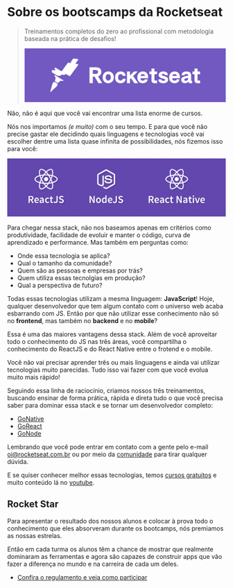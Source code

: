 # Sobre os bootscamps da Rocketseat

> Treinamentos completos do zero ao profissional com metodologia baseada na prática de desafios!
>
> [![Rocketseat](assets/rocketseat.png)](https://rocketseat.com.br)

Não, não é aqui que você vai encontrar uma lista enorme de cursos.

Nós nos importamos _(e muito)_ com o seu tempo. E para que você não precise gastar ele decidindo quais linguagens e tecnologias você vai escolher dentre uma lista quase infinita de possibilidades, nós fizemos isso para você:

[![ReactJS - NodeJS - React Native](assets/react-node-rn.png)](https://rocketseat.com.br/bootcamp)

Para chegar nessa stack, não nos baseamos apenas em critérios como produtividade, facilidade de evoluir e manter o código, curva de aprendizado e performance. Mas também em perguntas como:

- Onde essa tecnologia se aplica?
- Qual o tamanho da comunidade?
- Quem são as pessoas e empresas por trás?
- Quem utiliza essas tecnolgias em produção?
- Qual a perspectiva de futuro?

Todas essas tecnologias utilizam a mesma linguagem: **JavaScript**! Hoje, qualquer desenvolvedor que tem algum contato com o universo web acaba esbarrando com JS. Então por que não utilizar esse conhecimento não só no **frontend**, mas também no **backend** e no **mobile**?

Essa é uma das maiores vantagens dessa stack. Além de você aproveitar todo o conhecimento do JS nas três áreas, você compartilha o conhecimento do ReactJS e do React Native entre o frotend e o mobile.

Você não vai precisar aprender três ou mais linguagens e ainda vai utilizar tecnologias muito parecidas. Tudo isso vai fazer com que você evolua muito mais rápido!

Seguindo essa linha de raciocínio, criamos nossos três treinamentos, buscando ensinar de forma prática, rápida e direta tudo o que você precisa saber para dominar essa stack e se tornar um desenvolvedor completo:

- [GoNative](https://rocketseat.com.br/gonative)
- [GoReact](https://rocketseat.com.br/goreact)
- [GoNode](https://rocketseat.com.br/gonode)

Lembrando que você pode entrar em contato com a gente pelo e-mail [oi@rocketseat.com.br](mailto:oi@rocketseat.com.br) ou por meio da [comunidade](http://comunidade.rocketseat.com.br) para tirar qualquer dúvida.

E se quiser conhecer melhor essas tecnologias, temos [cursos gratuitos](https://rocketseat.com.br/starter) e muito conteúdo lá no [youtube](https://youtube.com/rocketseat).

## Rocket Star

Para apresentar o resultado dos nossos alunos e colocar à prova todo o conhecimento que eles absorveram durante os bootcamps, nós premiamos as nossas estrelas.

Então em cada turma os alunos têm a chance de mostrar que realmente dominaram as ferramentas e agora são capazes de construir apps que vão fazer a diferença no mundo e na carreira de cada um deles.

- [Confira o regulamento e veja como participar](rocketstar.md)

